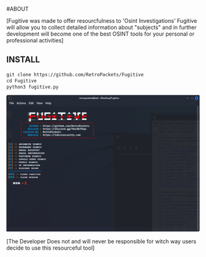 #ABOUT

[Fugitive was made to offer resourcfulness to 'Osint Investigations' Fugitive will allow you to collect detailed information about "subjects" and in further development will become one of the best OSINT tools for your personal or professional activities] 


## INSTALL
```
git clone https://github.com/RetroPackets/Fugitive
cd Fugitive
python3 fugitive.py
```
![Fugitive - Disaplay](./img/display.png "Fugitive Terminal Display")

[The Developer Does not and will never be responsible for witch way users decide to use this resourceful tool]
